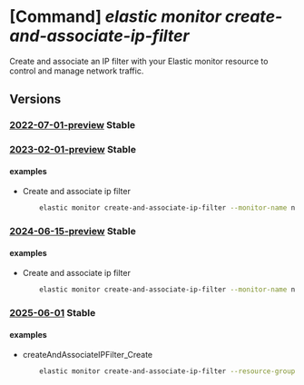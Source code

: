 # [Command] _elastic monitor create-and-associate-ip-filter_

Create and associate an IP filter with your Elastic monitor resource to control and manage network traffic.

## Versions

### [2022-07-01-preview](/Resources/mgmt-plane/L3N1YnNjcmlwdGlvbnMve30vcmVzb3VyY2Vncm91cHMve30vcHJvdmlkZXJzL21pY3Jvc29mdC5lbGFzdGljL21vbml0b3JzL3t9L2NyZWF0ZWFuZGFzc29jaWF0ZWlwZmlsdGVy/2022-07-01-preview.xml) **Stable**

<!-- mgmt-plane /subscriptions/{}/resourcegroups/{}/providers/microsoft.elastic/monitors/{}/createandassociateipfilter 2022-07-01-preview -->

### [2023-02-01-preview](/Resources/mgmt-plane/L3N1YnNjcmlwdGlvbnMve30vcmVzb3VyY2Vncm91cHMve30vcHJvdmlkZXJzL21pY3Jvc29mdC5lbGFzdGljL21vbml0b3JzL3t9L2NyZWF0ZWFuZGFzc29jaWF0ZWlwZmlsdGVy/2023-02-01-preview.xml) **Stable**

<!-- mgmt-plane /subscriptions/{}/resourcegroups/{}/providers/microsoft.elastic/monitors/{}/createandassociateipfilter 2023-02-01-preview -->

#### examples

- Create and associate ip filter
    ```bash
        elastic monitor create-and-associate-ip-filter --monitor-name name -g rg --name name --ips  192.168.131.0, 192.168.132.6/22
    ```

### [2024-06-15-preview](/Resources/mgmt-plane/L3N1YnNjcmlwdGlvbnMve30vcmVzb3VyY2Vncm91cHMve30vcHJvdmlkZXJzL21pY3Jvc29mdC5lbGFzdGljL21vbml0b3JzL3t9L2NyZWF0ZWFuZGFzc29jaWF0ZWlwZmlsdGVy/2024-06-15-preview.xml) **Stable**

<!-- mgmt-plane /subscriptions/{}/resourcegroups/{}/providers/microsoft.elastic/monitors/{}/createandassociateipfilter 2024-06-15-preview -->

#### examples

- Create and associate ip filter
    ```bash
        elastic monitor create-and-associate-ip-filter --monitor-name name -g rg --name name --ips  192.168.131.0, 192.168.132.6/22
    ```

### [2025-06-01](/Resources/mgmt-plane/L3N1YnNjcmlwdGlvbnMve30vcmVzb3VyY2Vncm91cHMve30vcHJvdmlkZXJzL21pY3Jvc29mdC5lbGFzdGljL21vbml0b3JzL3t9L2NyZWF0ZWFuZGFzc29jaWF0ZWlwZmlsdGVy/2025-06-01.xml) **Stable**

<!-- mgmt-plane /subscriptions/{}/resourcegroups/{}/providers/microsoft.elastic/monitors/{}/createandassociateipfilter 2025-06-01 -->

#### examples

- createAndAssociateIPFilter_Create
    ```bash
        elastic monitor create-and-associate-ip-filter --resource-group myResourceGroup --monitor-name myMonitor --ips 192.168.131.0, 192.168.132.6/22
    ```
